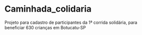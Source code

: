 # Caminhada_colidaria
Projeto para cadastro de participantes da 1ª corrida solidária, para beneficiar 630 crianças em Botucatu-SP

